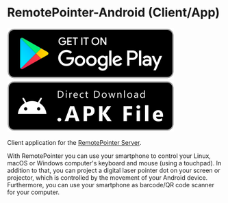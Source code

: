 # RemotePointer-Android (Client/App)
[![Play Store](.github/playstore-badge.svg)](https://play.google.com/store/apps/details?id=systems.sieber.remotespotlight)
[![APK Download](.github/apk-badge.svg)](https://github.com/schorschii/RemotePointer-Android/releases)

Client application for the [RemotePointer Server](https://github.com/schorschii/RemotePointer-Server).

With RemotePointer you can use your smartphone to control your Linux, macOS or Windows computer's keyboard and mouse (using a touchpad). In addition to that, you can project a digital laser pointer dot on your screen or projector, which is controlled by the movement of your Android device. Furthermore, you can use your smartphone as barcode/QR code scanner for your computer.
